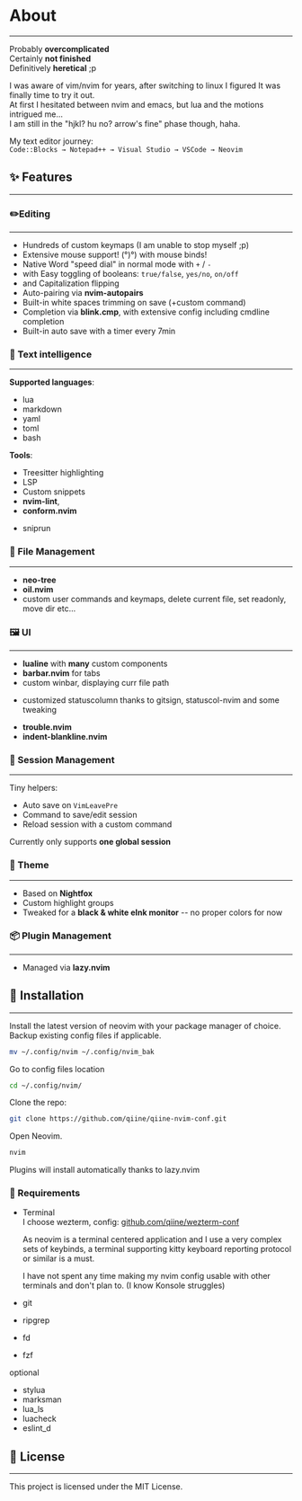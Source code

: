 
# 
# About
---
Probably **overcomplicated**   
Certainly   **not finished**    
Definitively  **heretical** ;p  

I was aware of vim/nvim for years, after switching to linux I figured It was  
finally time to try it out.  
At first I hesitated between nvim and emacs, but lua and the motions intrigued me...  
I am still in the "hjkl? hu no? arrow's fine" phase though, haha.  

My text editor journey:  
`Code::Blocks → Notepad++ → Visual Studio → VSCode → Neovim`



## ✨ Features
---
### ✏️Editing
---
- Hundreds of custom keymaps (I am unable to stop myself ;p)  
- Extensive mouse support! (°)°) with mouse binds! 
- Native Word "speed dial" in normal mode with `+` / `-`  
- with Easy toggling of booleans: `true/false`, `yes/no`, `on/off`  
- and Capitalization flipping  
- Auto-pairing via **nvim-autopairs**  
- Built-in white spaces trimming on save (+custom command)  
- Completion via **blink.cmp**, with extensive config including cmdline 
  completion
- Built-in auto save with a timer every 7min


### 🧠 Text intelligence
---
**Supported languages**:
- lua  
- markdown  
- yaml  
- toml
- bash

**Tools**:
- Treesitter highlighting  
- LSP  
- Custom snippets  
- **nvim-lint**, 
- **conform.nvim**  
* sniprun  


### 📂 File Management
---
- **neo-tree**  
- **oil.nvim**  
- custom user commands and keymaps, delete current file, set readonly, move dir etc...


### 🖼 UI
---
- **lualine** with **many** custom components  
- **barbar.nvim** for tabs  
- custom winbar, displaying curr file path
* customized statuscolumn thanks to gitsign, statuscol-nvim and some 
  tweaking  
- **trouble.nvim**  
- **indent-blankline.nvim**


### 💾 Session Management
---
Tiny helpers:
- Auto save on `VimLeavePre`  
- Command to save/edit session  
- Reload session with a custom command

Currently only supports **one global session**


### 🎨 Theme
---
- Based on **Nightfox**  
- Custom highlight groups  
- Tweaked for a **black & white eInk monitor** -- no proper colors for now


### 📦 Plugin Management
---
- Managed via **lazy.nvim**


## 🚀 Installation
---
Install the latest version of neovim with your package manager of choice.  
Backup existing config files if applicable.  
```sh
mv ~/.config/nvim ~/.config/nvim_bak
```    
Go to config files location
```sh
cd ~/.config/nvim/
```
Clone the repo:  
```sh
git clone https://github.com/qiine/qiine-nvim-conf.git
```
Open Neovim.  
```sh
nvim  
```
Plugins will install automatically thanks to lazy.nvim  


### 🧪 Requirements
* Terminal  
  I choose wezterm, 
  config: [github.com/qiine/wezterm-conf](https://github.com/qiine/wezterm-conf)

  As neovim is a terminal centered application and I use a very complex sets 
  of keybinds, a terminal supporting kitty keyboard reporting protocol or 
  similar is a must.

  I have not spent any time making my nvim config usable 
  with other terminals and don't plan to. (I know Konsole struggles)

* git
* ripgrep
* fd
* fzf

optional
- stylua
- marksman
- lua_ls
- luacheck
- eslint_d


## 📜 License
---
This project is licensed under the MIT License.
